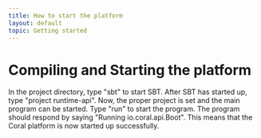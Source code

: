 ```yaml
---
title: How to start the platform
layout: default
topic: Getting started
---
```

<!--
   Licensed to the Apache Software Foundation (ASF) under one or more
   contributor license agreements.  See the NOTICE file distributed with
   this work for additional information regarding copyright ownership.
   The ASF licenses this file to You under the Apache License, Version 2.0
   (the "License"); you may not use this file except in compliance with
   the License.  You may obtain a copy of the License at

       http://www.apache.org/licenses/LICENSE-2.0

   Unless required by applicable law or agreed to in writing, software
   distributed under the License is distributed on an "AS IS" BASIS,
   WITHOUT WARRANTIES OR CONDITIONS OF ANY KIND, either express or implied.
   See the License for the specific language governing permissions and
   limitations under the License.
-->

# Compiling and Starting the platform

In the project directory, type "sbt" to start SBT. After SBT has started up, type "project runtime-api".
Now, the proper project is set and the main program can be started.
Type "run" to start the program. The program should respond by saying "Running io.coral.api.Boot". This means that the Coral platform is now started up successfully.